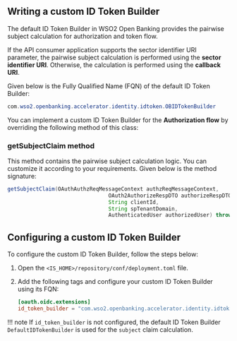 ## Writing a custom ID Token Builder

The default ID Token Builder in WSO2 Open Banking provides the pairwise subject calculation for authorization and token 
flow.

If the API consumer application supports the sector identifier URI parameter, the pairwise subject calculation is 
performed using the **sector identifier URI**. Otherwise, the calculation is performed using the **callback URI**.

Given below is the Fully Qualified Name (FQN) of the default ID Token Builder: 

``` java
com.wso2.openbanking.accelerator.identity.idtoken.OBIDTokenBuilder
```

You can implement a custom ID Token Builder for the **Authorization flow** by overriding the following method of this class:

### getSubjectClaim method

This method contains the pairwise subject calculation logic. You can customize it according to your requirements. Given 
below is the method signature:

``` java
getSubjectClaim(OAuthAuthzReqMessageContext authzReqMessageContext,
                                OAuth2AuthorizeRespDTO authorizeRespDTO,
                                String clientId,
                                String spTenantDomain,
                                AuthenticatedUser authorizedUser) throws IdentityOAuth2Exception;
```

## Configuring a custom ID Token Builder

To configure the custom ID Token Builder, follow the steps below:

1. Open the `<IS_HOME>/repository/conf/deployment.toml` file.

2. Add the following tags and configure your custom ID Token Builder using its FQN:

   ``` toml
   [oauth.oidc.extensions]
   id_token_builder = "com.wso2.openbanking.accelerator.identity.idtoken.OBIDTokenBuilder"
   ```
   
!!! note
    If `id_token_builder` is not configured, the default ID Token Builder `DefaultIDTokenBuilder` is used for the 
    `subject` claim calculation. 